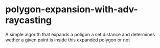 # polygon-expansion-with-adv-raycasting
A simple algorith that expands a poligon a set distance and determines wether a given point is inside this expanded polygon or not
